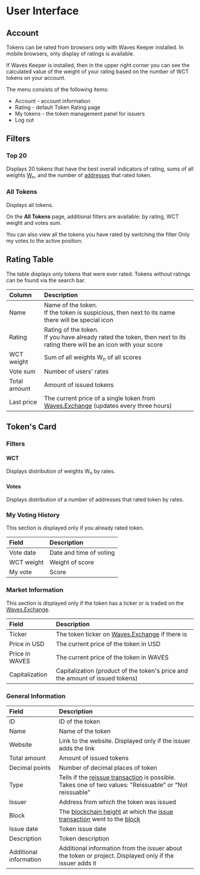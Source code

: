 # User Interface

## Account

Tokens can be rated from browsers only with Waves Keeper installed. In mobile browsers, only display of ratings is available.

If Waves Keeper is installed, then in the upper right corner you can see the calculated value of the weight of your rating based on the number of WCT tokens on your account.

The menu consists of the following items:

* Account - account information
* Rating - default Token Rating page
* My tokens - the token management panel for issuers
* Log out

## Filters

### Top 20

Displays 20 tokens that have the best overall indicators of rating, sums of all weights [W<sub>n</sub>](/en/ecosystem/waves-token-rating/rating-formula), and the number of [addresses](/en/blockchain/account/address) that rated token.

### All Tokens

Displays all tokens.

On the **All Tokens** page, additional filters are available: by rating, WCT weight and votes sum.

You can also view all the tokens you have rated by switching the filter Only my votes to the active position.

## Rating Table

The table displays only tokens that were ever rated. Tokens without ratings can be found via the search bar.

| Column | Description |
| :--- | :--- |
| Name | Name of the token.<br>If the token is suspicious, then next to its name there will be special icon |
| Rating | Rating of the token.<br> If you have already rated the token, then next to its rating there will be an icon with your score |
| WCT weight	| Sum of all weights W<sub>n</sub> of all scores |
| Vote sum | Number of users' rates |
| Total amount | Amount of issued tokens |
| Last price | The current price of a single token from [Waves.Exchange](https://waves.exchange/) (updates every three hours) |

## Token's Card

### Filters

#### WCT

Displays distribution of weights W<sub>n</sub> by rates.

#### Votes

Displays distribution of a number of addresses that rated token by rates.

### My Voting History

This section is displayed only if you already rated token.

| Field | Description |
| :--- | :--- |
| Vote date | Date and time of voting|
| WCT weight | Weight of score |
| My vote | Score |

### Market Information

This section is displayed only if the token has a ticker or is traded on the [Waves.Exchange](https://waves.exchange/).

| Field | Description |
| :--- | :--- |
| Ticker | The token ticker on [Waves.Exchange](https://waves.exchange/) if there is |
| Price in USD | The current price of the token in USD |
| Price in WAVES | The current price of the token in WAVES |
| Capitalization | Capitalization (product of the token's price and the amount of issued tokens) |

### General Information

| Field | Description |
| :--- | :--- |
| ID | ID of the token |
| Name | Name of the token |
| Website | Link to the website. Displayed only if the issuer adds the link |
| Total amount | Amount of issued tokens |
| Decimal points | Number of decimal places of token |
| Type | Tells if the [reissue transaction](/en/blockchain/transaction-type/reissue-transaction) is possible. <br>Takes one of two values: "Reissuable" or "Not reissuable" |
| Issuer | Address from which the token was issued |
| Block | The [blockchain height](/en/blockchain/blockchain/blockchain-height) at which the [issue transaction](/en/blockchain/transaction-type/issue-transaction) went to the [block](/en/blockchain/block) |
| Issue date | Token issue date |
| Description | Token description |
| Additional information | Additional information from the issuer about the token or project. Displayed only if the issuer adds it |
